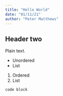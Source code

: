 ```yaml
---
title: "Hello World"
date: "01/11/21"
author: "Peter Matthews"
---
```


## Header two

Plain text.

- Unordered
- List

1. Ordered
2. List

```py
code block
```
